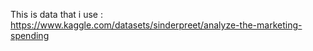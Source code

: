 This is data that i use : https://www.kaggle.com/datasets/sinderpreet/analyze-the-marketing-spending
